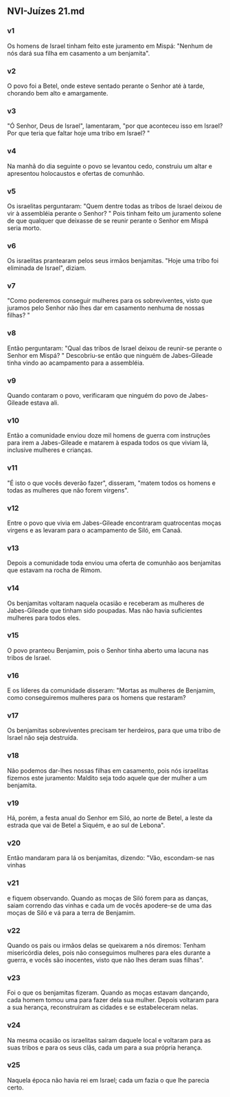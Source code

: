 ## NVI-Juízes 21.md
### v1
 Os homens de Israel tinham feito este juramento em Mispá: "Nenhum de nós dará sua filha em casamento a um benjamita".
### v2
 O povo foi a Betel, onde esteve sentado perante o Senhor até à tarde, chorando bem alto e amargamente.
### v3
 "Ó Senhor, Deus de Israel", lamentaram, "por que aconteceu isso em Israel? Por que teria que faltar hoje uma tribo em Israel? "
### v4
 Na manhã do dia seguinte o povo se levantou cedo, construiu um altar e apresentou holocaustos e ofertas de comunhão.
### v5
 Os israelitas perguntaram: "Quem dentre todas as tribos de Israel deixou de vir à assembléia perante o Senhor? " Pois tinham feito um juramento solene de que qualquer que deixasse de se reunir perante o Senhor em Mispá seria morto.
### v6
 Os israelitas prantearam pelos seus irmãos benjamitas. "Hoje uma tribo foi eliminada de Israel", diziam.
### v7
 "Como poderemos conseguir mulheres para os sobreviventes, visto que juramos pelo Senhor não lhes dar em casamento nenhuma de nossas filhas? "
### v8
 Então perguntaram: "Qual das tribos de Israel deixou de reunir-se perante o Senhor em Mispá? " Descobriu-se então que ninguém de Jabes-Gileade tinha vindo ao acampamento para a assembléia.
### v9
 Quando contaram o povo, verificaram que ninguém do povo de Jabes-Gileade estava ali.
### v10
 Então a comunidade enviou doze mil homens de guerra com instruções para irem a Jabes-Gileade e matarem à espada todos os que viviam lá, inclusive mulheres e crianças.
### v11
 "É isto o que vocês deverão fazer", disseram, "matem todos os homens e todas as mulheres que não forem virgens".
### v12
 Entre o povo que vivia em Jabes-Gileade encontraram quatrocentas moças virgens e as levaram para o acampamento de Siló, em Canaã.
### v13
 Depois a comunidade toda enviou uma oferta de comunhão aos benjamitas que estavam na rocha de Rimom.
### v14
 Os benjamitas voltaram naquela ocasião e receberam as mulheres de Jabes-Gileade que tinham sido poupadas. Mas não havia suficientes mulheres para todos eles.
### v15
 O povo pranteou Benjamim, pois o Senhor tinha aberto uma lacuna nas tribos de Israel.
### v16
 E os líderes da comunidade disseram: "Mortas as mulheres de Benjamim, como conseguiremos mulheres para os homens que restaram?
### v17
 Os benjamitas sobreviventes precisam ter herdeiros, para que uma tribo de Israel não seja destruída.
### v18
 Não podemos dar-lhes nossas filhas em casamento, pois nós israelitas fizemos este juramento: Maldito seja todo aquele que der mulher a um benjamita.
### v19
 Há, porém, a festa anual do Senhor em Siló, ao norte de Betel, a leste da estrada que vai de Betel a Siquém, e ao sul de Lebona".
### v20
 Então mandaram para lá os benjamitas, dizendo: "Vão, escondam-se nas vinhas
### v21
 e fiquem observando. Quando as moças de Siló forem para as danças, saiam correndo das vinhas e cada um de vocês apodere-se de uma das moças de Siló e vá para a terra de Benjamim.
### v22
 Quando os pais ou irmãos delas se queixarem a nós diremos: Tenham misericórdia deles, pois não conseguimos mulheres para eles durante a guerra, e vocês são inocentes, visto que não lhes deram suas filhas".
### v23
 Foi o que os benjamitas fizeram. Quando as moças estavam dançando, cada homem tomou uma para fazer dela sua mulher. Depois voltaram para a sua herança, reconstruíram as cidades e se estabeleceram nelas.
### v24
 Na mesma ocasião os israelitas saíram daquele local e voltaram para as suas tribos e para os seus clãs, cada um para a sua própria herança.
### v25
 Naquela época não havia rei em Israel; cada um fazia o que lhe parecia certo.
